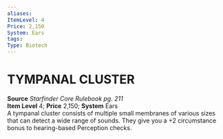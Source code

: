 ```yaml
---
aliases: 
ItemLevel: 4
Price: 2,150
System: Ears
tags: 
Type: Biotech
---
```

# TYMPANAL CLUSTER
**Source** _Starfinder Core Rulebook pg. 211_  
**Item Level** 4; **Price** 2,150; **System** Ears  
A tympanal cluster consists of multiple small membranes of various sizes that can detect a wide range of sounds. They give you a +2 circumstance bonus to hearing-based Perception checks.
